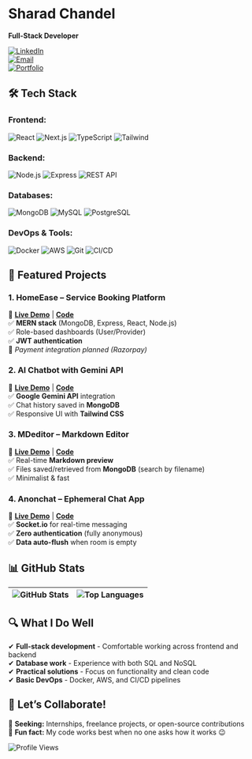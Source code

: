 # **Sharad Chandel**  
**Full-Stack Developer**  

[![LinkedIn](https://img.shields.io/badge/LinkedIn-Connect-%230A66C2?style=for-the-badge&logo=linkedin&logoColor=white)](https://www.linkedin.com/in/sharadchandel2005/)  
[![Email](https://img.shields.io/badge/Email_Me-D14836?style=for-the-badge&logo=gmail&logoColor=white)](mailto:sharadchandel2005@gmail.com)  
[![Portfolio](https://img.shields.io/badge/Portfolio-FF79C6?style=for-the-badge&logoColor=white)](https://sharad.is-a.dev/)  

## **🛠️ Tech Stack**  

### **Frontend:**  
![React](https://img.shields.io/badge/React-282A36?style=flat&logo=react&logoColor=61DAFB) ![Next.js](https://img.shields.io/badge/Next.js-282A36?style=flat&logo=next.js&logoColor=FFFFFF) ![TypeScript](https://img.shields.io/badge/TypeScript-282A36?style=flat&logo=typescript&logoColor=3178C6) ![Tailwind](https://img.shields.io/badge/Tailwind_CSS-282A36?style=flat&logo=tailwind-css&logoColor=06B6D4)  

### **Backend:**  
![Node.js](https://img.shields.io/badge/Node.js-282A36?style=flat&logo=node.js&logoColor=339933) ![Express](https://img.shields.io/badge/Express-282A36?style=flat&logo=express&logoColor=FFFFFF) ![REST API](https://img.shields.io/badge/REST_API-282A36?style=flat&logoColor=FF79C6)  

### **Databases:**  
![MongoDB](https://img.shields.io/badge/MongoDB-282A36?style=flat&logo=mongodb&logoColor=47A248) ![MySQL](https://img.shields.io/badge/MySQL-282A36?style=flat&logo=mysql&logoColor=4479A1) ![PostgreSQL](https://img.shields.io/badge/PostgreSQL-282A36?style=flat&logo=postgresql&logoColor=4169E1)  

### **DevOps & Tools:**  
![Docker](https://img.shields.io/badge/Docker-282A36?style=flat&logo=docker&logoColor=2496ED) ![AWS](https://img.shields.io/badge/AWS_EC2-282A36?style=flat&logo=amazon-aws&logoColor=FF9900) ![Git](https://img.shields.io/badge/Git-282A36?style=flat&logo=git&logoColor=F05032) ![CI/CD](https://img.shields.io/badge/CI/CD-282A36?style=flat&logoColor=FF5555)  

## **🚀 Featured Projects**  

### **1. HomeEase – Service Booking Platform**  
🔗 **[Live Demo](https://homeease-oa77.onrender.com/)** | **[Code](https://github.com/SharadJ19/HomeEase)**  
✅ **MERN stack** (MongoDB, Express, React, Node.js)  
✅ Role-based dashboards (User/Provider)  
✅ **JWT authentication**  
🚧 *Payment integration planned (Razorpay)*  

### **2. AI Chatbot with Gemini API**  
🔗 **[Live Demo](https://aichatbot-93ke.onrender.com/)** | **[Code](https://github.com/SharadJ19/aichatbot)**  
✅ **Google Gemini API** integration  
✅ Chat history saved in **MongoDB**  
✅ Responsive UI with **Tailwind CSS**  

### **3. MDeditor – Markdown Editor**  
🔗 **[Live Demo](https://mdeditor.onrender.com/)** | **[Code](https://github.com/SharadJ19/mdeditor)**  
✅ Real-time **Markdown preview**  
✅ Files saved/retrieved from **MongoDB** (search by filename)  
✅ Minimalist & fast  

### **4. Anonchat – Ephemeral Chat App**  
🔗 **[Live Demo](https://anonchat-w4dw.onrender.com/)** | **[Code](https://github.com/SharadJ19/anonchat)**  
✅ **Socket.io** for real-time messaging  
✅ **Zero authentication** (fully anonymous)  
✅ **Data auto-flush** when room is empty  

## **📊 GitHub Stats**  

| ![GitHub Stats](https://github-readme-stats.vercel.app/api?username=SharadJ19&show_icons=true&theme=dracula&hide_border=true&bg_color=00000000&text_color=f8f8f2&icon_color=ff79c6&title_color=50fa7b) | ![Top Languages](https://github-readme-stats.vercel.app/api/top-langs/?username=SharadJ19&layout=compact&hide_border=true&theme=dracula&bg_color=00000000&text_color=f8f8f2&title_color=50fa7b) |
|---------------------------------------------------------------------------------------------------------------------------------------------------------------------------------|------------------------------------------------------------------------------------------------------------------------------------------------|

## **🔍 What I Do Well**  
✔ **Full-stack development** - Comfortable working across frontend and backend  
✔ **Database work** - Experience with both SQL and NoSQL  
✔ **Practical solutions** - Focus on functionality and clean code  
✔ **Basic DevOps** - Docker, AWS, and CI/CD pipelines  

## **📩 Let’s Collaborate!**  
🔹 **Seeking:** Internships, freelance projects, or open-source contributions  
🔹 **Fun fact:** My code works best when no one asks how it works 😉  

![Profile Views](https://komarev.com/ghpvc/?username=Sharad104&label=Profile+Views&color=6272a4&labelColor=282a36&style=flat)
